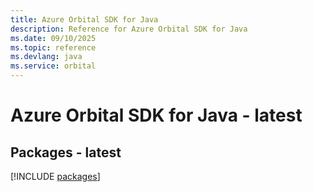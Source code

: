 ```yaml
---
title: Azure Orbital SDK for Java
description: Reference for Azure Orbital SDK for Java
ms.date: 09/10/2025
ms.topic: reference
ms.devlang: java
ms.service: orbital
---
```

# Azure Orbital SDK for Java - latest
## Packages - latest
[!INCLUDE [packages](orbital-index.md)]